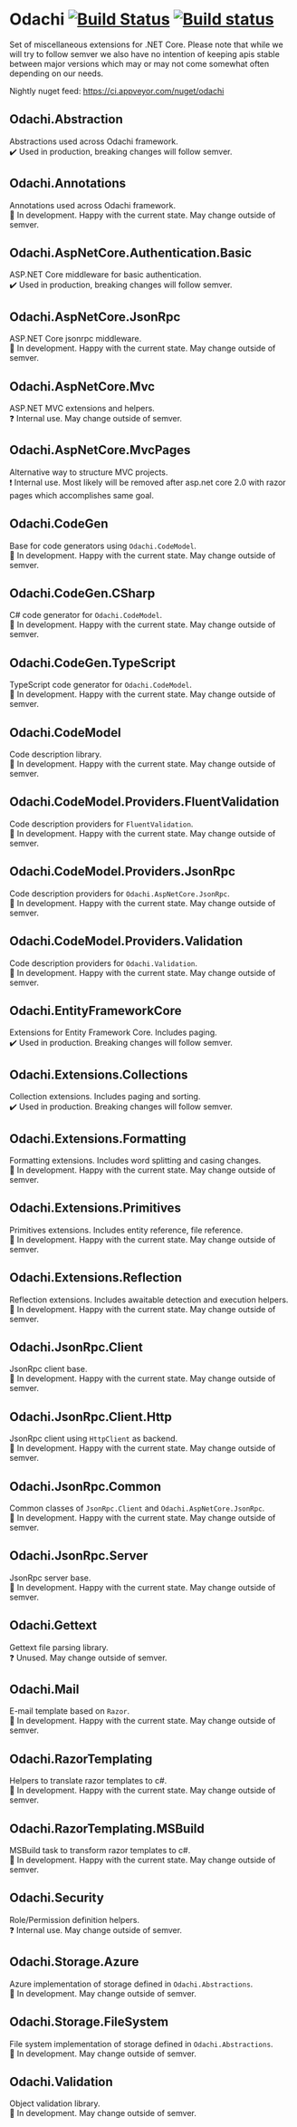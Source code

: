 # Odachi [![Build Status](https://travis-ci.org/Kukkimonsuta/Odachi.svg?branch=master)](https://travis-ci.org/Kukkimonsuta/Odachi) [![Build status](https://ci.appveyor.com/api/projects/status/spbrm8id15t27y08/branch/master?svg=true)](https://ci.appveyor.com/project/Kukkimonsuta/odachi/branch/master)

Set of miscellaneous extensions for .NET Core. Please note that while we will try to follow semver we also have no intention of keeping apis stable between major versions which may or may not come somewhat often depending on our needs.

Nightly nuget feed: https://ci.appveyor.com/nuget/odachi

## Odachi.Abstraction 

Abstractions used across Odachi framework.<br />
✔️ Used in production, breaking changes will follow semver.

## Odachi.Annotations 

Annotations used across Odachi framework.<br />
🚧 In development. Happy with the current state. May change outside of semver.

## Odachi.AspNetCore.Authentication.Basic 

ASP.NET Core middleware for basic authentication.<br />
✔️ Used in production, breaking changes will follow semver.

## Odachi.AspNetCore.JsonRpc

ASP.NET Core jsonrpc middleware.<br />
🚧 In development. Happy with the current state. May change outside of semver.

## Odachi.AspNetCore.Mvc

ASP.NET MVC extensions and helpers.<br />
❓ Internal use. May change outside of semver.

## Odachi.AspNetCore.MvcPages

Alternative way to structure MVC projects.<br />
❗ Internal use. Most likely will be removed after asp.net core 2.0 with razor pages which accomplishes same goal.

## Odachi.CodeGen

Base for code generators using `Odachi.CodeModel`.<br />
🚧 In development. Happy with the current state. May change outside of semver.

## Odachi.CodeGen.CSharp

C# code generator for `Odachi.CodeModel`.<br />
🚧 In development. Happy with the current state. May change outside of semver.

## Odachi.CodeGen.TypeScript

TypeScript code generator for `Odachi.CodeModel`.<br />
🚧 In development. Happy with the current state. May change outside of semver.

## Odachi.CodeModel

Code description library.<br />
🚧 In development. Happy with the current state. May change outside of semver.

## Odachi.CodeModel.Providers.FluentValidation

Code description providers for `FluentValidation`.<br />
🚧 In development. Happy with the current state. May change outside of semver.

## Odachi.CodeModel.Providers.JsonRpc

Code description providers for `Odachi.AspNetCore.JsonRpc`.<br />
🚧 In development. Happy with the current state. May change outside of semver.

## Odachi.CodeModel.Providers.Validation

Code description providers for `Odachi.Validation`.<br />
🚧 In development. Happy with the current state. May change outside of semver.

## Odachi.EntityFrameworkCore

Extensions for Entity Framework Core. Includes paging.<br />
✔️ Used in production. Breaking changes will follow semver.

## Odachi.Extensions.Collections

Collection extensions. Includes paging and sorting.<br />
✔️ Used in production. Breaking changes will follow semver.

## Odachi.Extensions.Formatting

Formatting extensions. Includes word splitting and casing changes.<br />
🚧 In development. Happy with the current state. May change outside of semver.

## Odachi.Extensions.Primitives

Primitives extensions. Includes entity reference, file reference.<br />
🚧 In development. Happy with the current state. May change outside of semver.

## Odachi.Extensions.Reflection

Reflection extensions. Includes awaitable detection and execution helpers.<br />
🚧 In development. Happy with the current state. May change outside of semver.

## Odachi.JsonRpc.Client

JsonRpc client base.<br />
🚧 In development. Happy with the current state. May change outside of semver.

## Odachi.JsonRpc.Client.Http

JsonRpc client using `HttpClient` as backend.<br />
🚧 In development. Happy with the current state. May change outside of semver.

## Odachi.JsonRpc.Common

Common classes of `JsonRpc.Client` and `Odachi.AspNetCore.JsonRpc`.<br />
🚧 In development. Happy with the current state. May change outside of semver.

## Odachi.JsonRpc.Server

JsonRpc server base.<br />
🚧 In development. Happy with the current state. May change outside of semver.

## Odachi.Gettext

Gettext file parsing library.<br />
❓ Unused. May change outside of semver.

## Odachi.Mail

E-mail template based on `Razor`.<br />
🚧 In development. Happy with the current state. May change outside of semver.

## Odachi.RazorTemplating

Helpers to translate razor templates to c#.<br />
🚧 In development. Happy with the current state. May change outside of semver.

## Odachi.RazorTemplating.MSBuild

MSBuild task to transform razor templates to c#.<br />
🚧 In development. Happy with the current state. May change outside of semver.

## Odachi.Security

Role/Permission definition helpers.<br />
❓ Internal use. May change outside of semver.

## Odachi.Storage.Azure

Azure implementation of storage defined in `Odachi.Abstractions`.<br />
🚧 In development. May change outside of semver.

## Odachi.Storage.FileSystem

File system implementation of storage defined in `Odachi.Abstractions`.<br />
🚧 In development. May change outside of semver.

## Odachi.Validation

Object validation library.<br />
🚧 In development. May change outside of semver.
